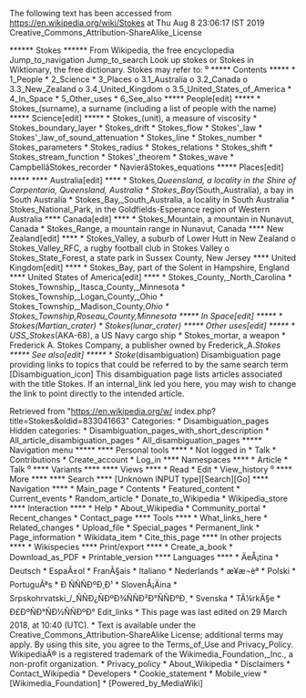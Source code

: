 The following text has been accessed from https://en.wikipedia.org/wiki/Stokes at Thu Aug 8 23:06:17 IST 2019
Creative_Commons_Attribution-ShareAlike_License




















****** Stokes ******
From Wikipedia, the free encyclopedia
Jump_to_navigation Jump_to_search
 Look up stokes or Stokes in Wiktionary, the free dictionary.
Stokes may refer to:
⁰
***** Contents *****
    * 1_People
    * 2_Science
    * 3_Places
          o 3.1_Australia
          o 3.2_Canada
          o 3.3_New_Zealand
          o 3.4_United_Kingdom
          o 3.5_United_States_of_America
    * 4_In_Space
    * 5_Other_uses
    * 6_See_also
***** People[edit] *****
    * Stokes_(surname), a surname (including a list of people with the name)
***** Science[edit] *****
    * Stokes_(unit), a measure of viscosity
    * Stokes_boundary_layer
    * Stokes_drift
    * Stokes_flow
    * Stokes'_law
    * Stokes'_law_of_sound_attenuation
    * Stokes_line
    * Stokes_number
    * Stokes_parameters
    * Stokes_radius
    * Stokes_relations
    * Stokes_shift
    * Stokes_stream_function
    * Stokes'_theorem
    * Stokes_wave
    * CampbellâStokes_recorder
    * NavierâStokes_equations
***** Places[edit] *****
**** Australia[edit] ****
    * Stokes,_Queensland, a locality in the Shire of Carpentaria, Queensland,
      Australia
    * Stokes_Bay_(South_Australia), a bay in South Australia
    * Stokes_Bay,_South_Australia, a locality in South Australia
    * Stokes_National_Park, in the Goldfields-Esperance region of Western
      Australia
**** Canada[edit] ****
    * Stokes_Mountain, a mountain in Nunavut, Canada
    * Stokes_Range, a mountain range in Nunavut, Canada
**** New Zealand[edit] ****
    * Stokes_Valley, a suburb of Lower Hutt in New Zealand
          o Stokes_Valley_RFC, a rugby football club in Stokes Valley
          o Stokes_State_Forest, a state park in Sussex County, New Jersey
**** United Kingdom[edit] ****
    * Stokes_Bay, part of the Solent in Hampshire, England
**** United States of America[edit] ****
    * Stokes_County,_North_Carolina
    * Stokes_Township,_Itasca_County,_Minnesota
    * Stokes_Township,_Logan_County,_Ohio
    * Stokes_Township,_Madison_County,_Ohio
    * Stokes_Township,_Roseau_County,_Minnesota
***** In Space[edit] *****
    * Stokes_(Martian_crater)
    * Stokes_(lunar_crater)
***** Other uses[edit] *****
    * USS_Stokes_(AKA-68), a US Navy cargo ship
    * Stokes_mortar, a weapon
    * Frederick A. Stokes Company, a publisher owned by Frederick_A._Stokes
***** See also[edit] *****
    * Stoke_(disambiguation)
                      Disambiguation page providing links to topics that could
                      be referred to by the same search term
[Disambiguation_icon] This disambiguation page lists articles associated with
                      the title Stokes.
                      If an internal_link led you here, you may wish to change
                      the link to point directly to the intended article.

Retrieved from "https://en.wikipedia.org/w/
index.php?title=Stokes&oldid=833041663"
Categories:
    * Disambiguation_pages
Hidden categories:
    * Disambiguation_pages_with_short_description
    * All_article_disambiguation_pages
    * All_disambiguation_pages
***** Navigation menu *****
**** Personal tools ****
    * Not logged in
    * Talk
    * Contributions
    * Create_account
    * Log_in
**** Namespaces ****
    * Article
    * Talk
⁰
**** Variants ****
**** Views ****
    * Read
    * Edit
    * View_history
⁰
**** More ****
**** Search ****
[Unknown INPUT type][Search][Go]
**** Navigation ****
    * Main_page
    * Contents
    * Featured_content
    * Current_events
    * Random_article
    * Donate_to_Wikipedia
    * Wikipedia_store
**** Interaction ****
    * Help
    * About_Wikipedia
    * Community_portal
    * Recent_changes
    * Contact_page
**** Tools ****
    * What_links_here
    * Related_changes
    * Upload_file
    * Special_pages
    * Permanent_link
    * Page_information
    * Wikidata_item
    * Cite_this_page
**** In other projects ****
    * Wikispecies
**** Print/export ****
    * Create_a_book
    * Download_as_PDF
    * Printable_version
**** Languages ****
    * ÄeÅ¡tina
    * Deutsch
    * EspaÃ±ol
    * FranÃ§ais
    * Italiano
    * Nederlands
    * æ¥æ¬èª
    * Polski
    * PortuguÃªs
    * Ð ÑÑÑÐºÐ¸Ð¹
    * SlovenÅ¡Äina
    * Srpskohrvatski_/_ÑÑÐ¿ÑÐºÐ¾ÑÑÐ²Ð°ÑÑÐºÐ¸
    * Svenska
    * TÃ¼rkÃ§e
    * Ð£ÐºÑÐ°ÑÐ½ÑÑÐºÐ°
Edit_links
    * This page was last edited on 29 March 2018, at 10:40 (UTC).
    * Text is available under the Creative_Commons_Attribution-ShareAlike
      License; additional terms may apply. By using this site, you agree to the
      Terms_of_Use and Privacy_Policy. WikipediaÂ® is a registered trademark of
      the Wikimedia_Foundation,_Inc., a non-profit organization.
    * Privacy_policy
    * About_Wikipedia
    * Disclaimers
    * Contact_Wikipedia
    * Developers
    * Cookie_statement
    * Mobile_view
    * [Wikimedia_Foundation]
    * [Powered_by_MediaWiki]
